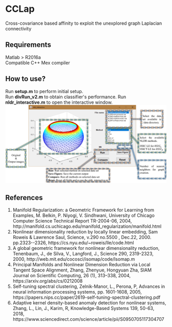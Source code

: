 # CCLap
Cross-covariance based affinity to exploit the unexplored graph Laplacian connectivity
## Requirements
Matlab > R2016a<br/>
Compatible C++ Mex compiler
## How to use?
Run **setup.m** to perform initial setup.<br/>
Run **divRun_v2.m** to obtain classifier's performance.
Run **nldr_interactive.m** to open the interactive window. <img src="HowTo.jpg"></img><br/>
## References
<ol>
	<li>Manifold Regularization: a Geometric Framework for Learning from Examples, M. Belkin, P. Niyogi, V. Sindhwani, University of Chicago Computer Science Technical Report TR-2004-06, 2004, http://manifold.cs.uchicago.edu/manifold_regularization/manifold.html</li>
	<li>Nonlinear dimensionality reduction by locally linear embedding, Sam Roweis & Lawrence Saul, Science, v.290 no.5500 , Dec.22, 2000. pp.2323--2326, https://cs.nyu.edu/~roweis/lle/code.html</li>
	<li>A global geometric framework for nonlinear dimensionality reduction, Tenenbaum, J., de Silva, V., Langford, J., Science 290, 2319-2323, 2000, http://web.mit.edu/cocosci/isomap/code/Isomap.m</li>
	<li>Principal Manifolds and Nonlinear Dimension Reduction via Local Tangent Space Alignment, Zhang, Zhenyue, Hongyuan Zha, SIAM Journal on Scientific Computing, 26 (1), 313–338, 2004, https://arxiv.org/abs/cs/0212008</li>
	<li>Self-tuning spectral clustering, Zelnik-Manor, L., Perona, P, Advances in neural information processing systems, pp. 1601-1608, 2005, https://papers.nips.cc/paper/2619-self-tuning-spectral-clustering.pdf</li>
	<li>Adaptive kernel density-based anomaly detection for nonlinear systems, Zhang, L., Lin, J., Karim, R, Knowledge-Based Systems 139, 50-63, 2018, https://www.sciencedirect.com/science/article/pii/S0950705117304707</li>
</ol>
